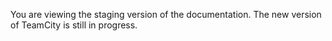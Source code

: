 [//]: # (title: What's New in TeamCity 2020.1)
[//]: # (auxiliary-id: What's New in TeamCity 2020.1)

You are viewing the staging version of the documentation. The new version of TeamCity is still in progress.